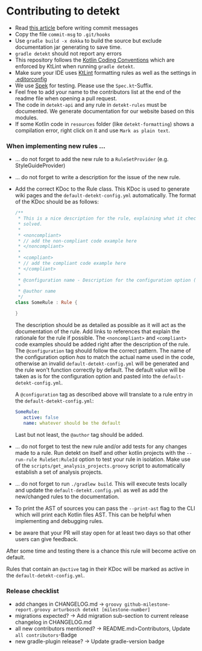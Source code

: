 # Contributing to detekt

- Read [this article](https://chris.beams.io/posts/git-commit/) before writing commit messages
- Copy the file `commit-msg` to `.git/hooks`
- Use `gradle build -x dokka` to build the source but exclude documentation jar generating to save time.
- `gradle detekt` should not report any errors
- This repository follows the [Kotlin Coding Conventions](https://kotlinlang.org/docs/reference/coding-conventions.html) which are enforced by KtLint when running `gradle detekt`.
- Make sure your IDE uses [KtLint](https://github.com/shyiko/ktlint) formatting rules as well as the settings in [.editorconfig](../.editorconfig)
- We use [Spek](https://github.com/spekframework/spek) for testing. Please use the `Spec.kt`-Suffix.
- Feel free to add your name to the contributors list at the end of the readme file when opening a pull request.
- The code in `detekt-api` and any rule in `detekt-rules` must be documented. We generate documentation for our website based on this modules.
- If some Kotlin code in `resources` folder (like `detekt-formatting`) shows a compilation error, right click on it and use `Mark as plain text`.

### When implementing new rules ...

- ... do not forget to add the new rule to a `RuleSetProvider` (e.g. StyleGuideProvider)
- ... do not forget to write a description for the issue of the new rule.
- Add the correct KDoc to the Rule class. This KDoc is used to generate wiki pages and the `default-detekt-config.yml`
automatically. The format of the KDoc should be as follows:

    ```kotlin
    /**
     * This is a nice description for the rule, explaining what it checks, why it exists and how violations can be
     * solved.
     *
     * <noncompliant>
     * // add the non-compliant code example here
     * </noncompliant>
     *
     * <compliant>
     * // add the compliant code example here
     * </compliant>
     *
     * @configuration name - Description for the configuration option (default: `whatever should be the default`)
     *
     * @author name
     */
    class SomeRule : Rule {
  
    }
    ```
    
    The description should be as detailed as possible as it will act as the documentation of the rule. Add links to 
    references that explain the rationale for the rule if possible.
    The `<noncompliant>` and `<compliant>` code examples should be added right after the description of the rule.
    The `@configuration` tag should follow the correct pattern. The name of the configuration option *has* to match the 
    actual name used in the code, otherwise an invalid `default-detekt-config.yml` will be generated and the rule won't
    function correctly by default. 
    The default value will be taken as is for the configuration option and pasted into the `default-detekt-config.yml`.
    
    A `@configuration` tag as described above will translate to a rule entry in the `default-detekt-config.yml`:
    ```yml
    SomeRule:
       active: false
       name: whatever should be the default
    ```

    Last but not least, the `@author` tag should be added.

- ... do not forget to test the new rule and/or add tests for any changes made to a rule.
Run detekt on itself and other kotlin projects with the `--run-rule RuleSet:RuleId` option to test your rule in isolation.
Make use of the `scripts/get_analysis_projects.groovy` script to automatically establish a set of analysis projects.
- ... do not forget to run `./gradlew build`. This will execute tests locally and update the `default-detekt.config.yml`
as well as add the new/changed rules to the documentation.
- To print the AST of sources you can pass the `--print-ast` flag to the CLI which will print each
Kotlin files AST. This can be helpful when implementing and debugging rules.
- be aware that your PR will stay open for at least two days so that other users can give feedback.

After some time and testing there is a chance this rule will become active on default.

Rules that contain an `@active` tag in their KDoc will be marked as active in the `default-detekt-config.yml`.

### Release checklist

- add changes in CHANGELOG.md -> `groovy github-milestone-report.groovy arturbosch detekt [milestone-number]`
- migrations expected? -> Add migration sub-section to current release changelog in CHANGELOG.md
- all new contributors mentioned? -> README.md>Contributors, Update `all contributors`-Badge
- new gradle-plugin release? -> Update gradle-version badge
